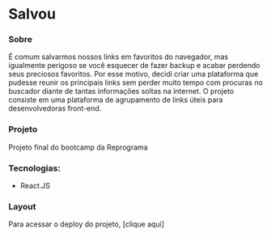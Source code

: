 # Salvou


### Sobre

É comum salvarmos nossos links em favoritos do navegador, mas igualmente perigoso se você esquecer de fazer backup e acabar perdendo seus preciosos favoritos. Por esse motivo, decidi criar uma plataforma que pudesse reunir os principais links sem perder muito tempo com procuras no buscador diante de tantas informações soltas na internet. O projeto consiste em uma plataforma de agrupamento de links úteis para desenvolvedoras front-end.

### Projeto

Projeto final do bootcamp da Reprograma

### Tecnologias:

- React.JS

### Layout

Para acessar o deploy do projeto,  [clique aqui]